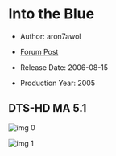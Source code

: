 # Into the Blue

* Author: aron7awol

* [Forum Post](https://www.avsforum.com/threads/bass-eq-for-filtered-movies.2995212/post-59453940)

* Release Date: 2006-08-15
* Production Year: 2005

## DTS-HD MA 5.1

![img 0](https://i.imgur.com/kElWzZq.jpg)

![img 1](https://i.imgur.com/7jxjUuY.png)

